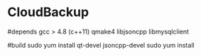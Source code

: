 # CloudBackup


#depends
gcc  > 4.8 (c++11)
qmake4
libjsoncpp
libmysqlclient

#build 
sudo yum install qt-devel jsoncpp-devel
sudo yum install
